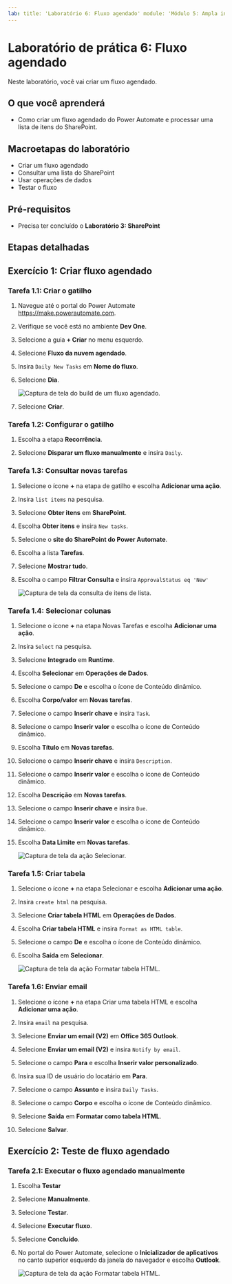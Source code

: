 ```yaml
---
lab: title: 'Laboratório 6: Fluxo agendado' module: 'Módulo 5: Ampla integração do Power Automate a várias fontes de dados'
---
```


# Laboratório de prática 6: Fluxo agendado

Neste laboratório, você vai criar um fluxo agendado.

## O que você aprenderá

- Como criar um fluxo agendado do Power Automate e processar uma lista de itens do SharePoint.

## Macroetapas do laboratório

- Criar um fluxo agendado
- Consultar uma lista do SharePoint
- Usar operações de dados
- Testar o fluxo
  
## Pré-requisitos

- Precisa ter concluído o **Laboratório 3: SharePoint**

## Etapas detalhadas

## Exercício 1: Criar fluxo agendado

### Tarefa 1.1: Criar o gatilho

1. Navegue até o portal do Power Automate <https://make.powerautomate.com>.

1. Verifique se você está no ambiente **Dev One**.

1. Selecione a guia **+ Criar** no menu esquerdo.

1. Selecione **Fluxo da nuvem agendado**.

1. Insira `Daily New Tasks` em **Nome do fluxo**.

1. Selecione **Dia**.

    ![Captura de tela do build de um fluxo agendado.](../media/build-scheduled-flow.png)

1. Selecione **Criar**.

### Tarefa 1.2: Configurar o gatilho

1. Escolha a etapa **Recorrência**.

1. Selecione **Disparar um fluxo manualmente** e insira `Daily`.

### Tarefa 1.3: Consultar novas tarefas

1. Selecione o ícone **+** na etapa de gatilho e escolha **Adicionar uma ação**.

1. Insira `list items` na pesquisa.

1. Selecione **Obter itens** em **SharePoint**.

1. Escolha **Obter itens** e insira `New tasks`.

1. Selecione o **site do SharePoint do Power Automate**.

1. Escolha a lista **Tarefas**.

1. Selecione **Mostrar tudo**.

1. Escolha o campo **Filtrar Consulta** e insira `ApprovalStatus eq 'New'`

    ![Captura de tela da consulta de itens de lista.](../media/list-items.png)

### Tarefa 1.4: Selecionar colunas

1. Selecione o ícone **+** na etapa Novas Tarefas e escolha **Adicionar uma ação**.

1. Insira `Select` na pesquisa.

1. Selecione **Integrado** em **Runtime**.

1. Escolha **Selecionar** em **Operações de Dados**.

1. Selecione o campo **De** e escolha o ícone de Conteúdo dinâmico.

1. Escolha **Corpo/valor** em **Novas tarefas**.

1. Selecione o campo **Inserir chave** e insira `Task`.

1. Selecione o campo **Inserir valor** e escolha o ícone de Conteúdo dinâmico.

1. Escolha **Título** em **Novas tarefas**.

1. Selecione o campo **Inserir chave** e insira `Description`.

1. Selecione o campo **Inserir valor** e escolha o ícone de Conteúdo dinâmico.

1. Escolha **Descrição** em **Novas tarefas**.

1. Selecione o campo **Inserir chave** e insira `Due`.

1. Selecione o campo **Inserir valor** e escolha o ícone de Conteúdo dinâmico.

1. Escolha **Data Limite** em **Novas tarefas**.

    ![Captura de tela da ação Selecionar.](../media/select-action.png)

### Tarefa 1.5: Criar tabela

1. Selecione o ícone **+** na etapa Selecionar e escolha **Adicionar uma ação**.

1. Insira `create html` na pesquisa.

1. Selecione **Criar tabela HTML** em **Operações de Dados**.

1. Escolha **Criar tabela HTML** e insira `Format as HTML table`.

1. Selecione o campo **De** e escolha o ícone de Conteúdo dinâmico.

1. Escolha **Saída** em **Selecionar**.

    ![Captura de tela da ação Formatar tabela HTML.](../media/format-html-action.png)

### Tarefa 1.6: Enviar email

1. Selecione o ícone **+** na etapa Criar uma tabela HTML e escolha **Adicionar uma ação**.

1. Insira `email` na pesquisa.

1. Selecione **Enviar um email (V2)** em **Office 365 Outlook**.

1. Selecione **Enviar um email (V2)** e insira `Notify by email`.

1. Selecione o campo **Para** e escolha **Inserir valor personalizado**.

1. Insira sua ID de usuário do locatário em **Para**.

1. Selecione o campo **Assunto** e insira `Daily Tasks`.

1. Selecione o campo **Corpo** e escolha o ícone de Conteúdo dinâmico.

1. Selecione **Saída** em **Formatar como tabela HTML**.

1. Selecione **Salvar**.

## Exercício 2: Teste de fluxo agendado

### Tarefa 2.1: Executar o fluxo agendado manualmente

1. Escolha **Testar**

1. Selecione **Manualmente**.

1. Selecione **Testar**.

1. Selecione **Executar fluxo**.

1. Selecione **Concluído**.

1. No portal do Power Automate, selecione o **Inicializador de aplicativos** no canto superior esquerdo da janela do navegador e escolha **Outlook**.

    ![Captura de tela da ação Formatar tabela HTML.](../media/daily-tasks-email.png)
